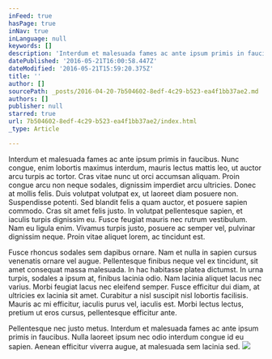 ```yaml
---
inFeed: true
hasPage: true
inNav: true
inLanguage: null
keywords: []
description: 'Interdum et malesuada fames ac ante ipsum primis in faucibus. Nunc congue, enim lobortis maximus interdum, mauris lectus mattis leo, ut auctor arcu turpis ac tortor. Cras vitae nunc ut orci accumsan aliquam. Proin congue arcu non neque sodales, dignissim imperdiet arcu ultricies. Donec at mollis felis. Duis volutpat volutpat ex, ut laoreet diam posuere non. Suspendisse potenti. Sed blandit felis a quam auctor, et posuere sapien commodo. Cras sit amet felis justo. In volutpat pellentesque sapien, et iaculis turpis dignissim eu. Fusce feugiat mauris nec rutrum vestibulum. Nam eu ligula enim. Vivamus turpis justo, posuere ac semper vel, pulvinar dignissim neque. Proin vitae aliquet lorem, ac tincidunt est. '
datePublished: '2016-05-21T16:00:58.447Z'
dateModified: '2016-05-21T15:59:20.375Z'
title: ''
author: []
sourcePath: _posts/2016-04-20-7b504602-8edf-4c29-b523-ea4f1bb37ae2.md
authors: []
publisher: null
starred: true
url: 7b504602-8edf-4c29-b523-ea4f1bb37ae2/index.html
_type: Article

---
```

Interdum et malesuada fames ac ante ipsum primis in faucibus. Nunc congue, enim lobortis maximus interdum, mauris lectus mattis leo, ut auctor arcu turpis ac tortor. Cras vitae nunc ut orci accumsan aliquam. Proin congue arcu non neque sodales, dignissim imperdiet arcu ultricies. Donec at mollis felis. Duis volutpat volutpat ex, ut laoreet diam posuere non. Suspendisse potenti. Sed blandit felis a quam auctor, et posuere sapien commodo. Cras sit amet felis justo. In volutpat pellentesque sapien, et iaculis turpis dignissim eu. Fusce feugiat mauris nec rutrum vestibulum. Nam eu ligula enim. Vivamus turpis justo, posuere ac semper vel, pulvinar dignissim neque. Proin vitae aliquet lorem, ac tincidunt est. 

Fusce rhoncus sodales sem dapibus ornare. Nam et nulla in sapien cursus venenatis ornare vel augue. Pellentesque finibus neque vel ex tincidunt, sit amet consequat massa malesuada. In hac habitasse platea dictumst. In urna turpis, sodales a ipsum at, finibus lacinia odio. Nam lacinia aliquet lacus nec varius. Morbi feugiat lacus nec eleifend semper. Fusce efficitur dui diam, at ultricies ex lacinia sit amet. Curabitur a nisl suscipit nisl lobortis facilisis. Mauris ac mi efficitur, iaculis purus vel, iaculis est. Morbi lectus lectus, pretium ut eros cursus, pellentesque efficitur ante. 

Pellentesque nec justo metus. Interdum et malesuada fames ac ante ipsum primis in faucibus. Nulla laoreet ipsum nec odio interdum congue id eu sapien. Aenean efficitur viverra augue, at malesuada sem lacinia sed.
![](https://the-grid-user-content.s3-us-west-2.amazonaws.com/0d51dbe6-83dc-4bef-a05a-d22809b94274.jpg)